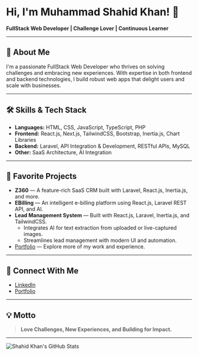 # Hi, I'm Muhammad Shahid Khan! 👋

**FullStack Web Developer | Challenge Lover | Continuous Learner**

---

## 🚀 About Me

I'm a passionate FullStack Web Developer who thrives on solving challenges and embracing new experiences. With expertise in both frontend and backend technologies, I build robust web apps that delight users and scale with businesses.

---

## 🛠️ Skills & Tech Stack

- **Languages:** HTML, CSS, JavaScript, TypeScript, PHP
- **Frontend:** React.js, Next.js, TailwindCSS, Bootstrap, Inertia.js, Chart Libraries
- **Backend:** Laravel, API Integration & Development, RESTful APIs, MySQL
- **Other:** SaaS Architecture, AI Integration

---

## 🌟 Favorite Projects

- **Z360** — A feature-rich SaaS CRM built with Laravel, React.js, Inertia.js, and more.
- **EBilling** — An intelligent e-billing platform using React.js, Laravel REST API, and AI.
- **Lead Management System** — Built with React.js, Laravel, Inertia.js, and TailwindCSS.  
  - Integrates AI for text extraction from uploaded or live-captured images.
  - Streamlines lead management with modern UI and automation.
- [Portfolio](https://muhammad-shahidkhan-portfolio.vercel.app/) — Explore more of my work and experience.

---

## 🔗 Connect With Me

- [LinkedIn](https://www.linkedin.com/in/muhammad-shahid-khan-60652b267)
- [Portfolio](https://muhammad-shahidkhan-portfolio.vercel.app/)

---

## 💡 Motto

> **Love Challenges, New Experiences, and Building for Impact.**

---

![Shahid Khan's GitHub Stats](https://github-readme-stats.vercel.app/api?username=shahidkhan277&show_icons=true&theme=radical)
